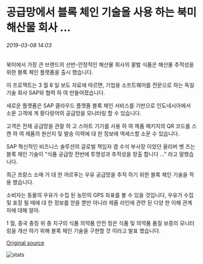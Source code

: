 # 공급망에서 블록 체인 기술을 사용 하는 북미 해산물 회사 ...

###### 2019-03-08 14:03

북미에서 가장 큰 브랜드의 선반-안정적인 해산물 회사의 꿀벌 식품은 해산물 추적성을 위한 블록 체인 플랫폼을 출시 했습니다.

이 프로젝트는 3 월 8 일 보도 자료에 따르면, 기업용 소프트웨어를 전문으로 하는 독일 기술 회사 SAP와 협력 하 여 만들어졌습니다.

새로운 플랫폼은 SAP 클라우드 플랫폼 블록 체인 서비스를 기반으로 인도네시아에서 소문 고객에 게 황다랑어의 공급망을 모니터링 할 수 있습니다.

고객은 전체 공급망을 관찰 하 고 스마트 기기를 사용 하 여 제품 패키지의 QR 코드를 스캔 하 여 제품의 원산지 및 발송 이력에 대 한 정보에 액세스할 소문 수 있습니다.

SAP 혁신적인 비즈니스 솔루션의 글로벌 책임자 겸 수석 부사장 이었던 올리버 벳 즈는 블록 체인 기술이 "식품 공급망 전반에 투명성과 추적성을 창출 합니다 ..." 라고 말했습니다.

최근 프랑스 소매 거 대 한 까르푸는 우유 공급망을 추적 하기 위한 블록 체인 기술을 적용 했습니다.

소비자는 동물의 우유가 수집 된 농민의 GPS 좌표를 볼 수 있을 것입니다, 우유가 수집 및 포장 될 때에 대 한 정보를 얻을 뿐만 아니라 제품 라인에 관련 된 다양 한 이해 관계자에 대해 알아.

1 월, 중국 충칭 위 중 지구의 식품 의약품 안전 청은 식품 및 의약품 품질 보증의 모니터링을 개선 하기 위해 블록 체인 기술을 구현할 것 이라고 발표 했습니다.

[Original source](https://cointelegraph.com/news/north-american-seafood-firm-to-use-blockchain-tech-in-supply-chain)

![stats](https://c.statcounter.com/11760860/0/a89fa40b/1/ "stats")